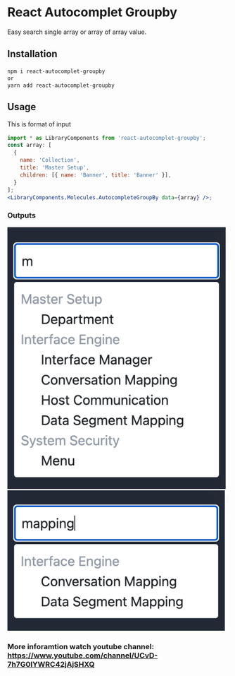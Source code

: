 # React Autocomplet Groupby

Easy search single array or array of array value.

## Installation

```
npm i react-autocomplet-groupby
or
yarn add react-autocomplet-groupby
```

## Usage

This is format of input

```jsx
import * as LibraryComponents from 'react-autocomplet-groupby';
const array: [
  {
    name: 'Collection',
    title: 'Master Setup',
    children: [{ name: 'Banner', title: 'Banner' }],
  }
];
<LibraryComponents.Molecules.AutocompleteGroupBy data={array} />;
```

### Outputs

<img src="https://github.com/appasaheb4/react-autocomplet-groupby/blob/main/assets/screen1.png">
<img src="https://github.com/appasaheb4/react-autocomplet-groupby/blob/main/assets/screen2.png">


### More inforamtion watch youtube channel: https://www.youtube.com/channel/UCvD-7h7G0IYWRC42jAjSHXQ
